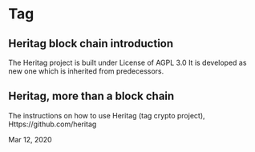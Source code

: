# Tag

## Heritag block chain introduction
The Heritag project is built under License of AGPL 3.0 
It is developed as new one which is inherited from predecessors.


## Heritag, more than a block chain

The instructions on how to use Heritag (tag crypto project),
Https://github.com/heritag

Mar 12, 2020
